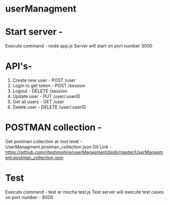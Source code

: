 # userManagment

# Start server -

Execute command - node app.js 
Server will start on port number 3000


# API's-

1. Create new user - POST /user
2. Login to get token - POST /session 
3. Logout - DELETE /session
4. Update user - PUT /user/:userID
5. Get all users - GET /user
6. Delete user - DELETE /user/:userID

# POSTMAN collection - 

Get postman collection at root level - UserManagment.postman_collection.json
Git Link - https://github.com/riteshmohire/userManagment/blob/master/UserManagment.postman_collection.json

# Test

Execute command - test or mocha test.js
Test server will execute test cases on port number - 8000



